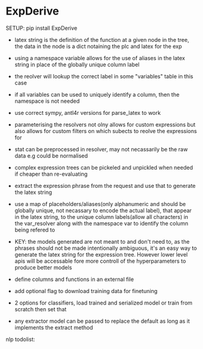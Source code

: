 # ExpDerive

SETUP:
pip install ExpDerive

- latex string is the definition of the function at a given node in the tree, the data in the node is a dict notaining the plc and latex for the exp

- using a namespace variable allows for the use of aliases in the latex string in place of the globally unique column label
- the reolver will lookup the correct label in some "variables" table in this case
- if all variables can be used to uniquely identify a column, then the namespace is not needed

- use correct sympy, antl4r versions for parse_latex to work
- parameterising the resolvers not olny allows for custom expressions but also allows for custom filters on which subects to reolve the expressions for
- stat can be preprocessed in resolver, may not necassarily be the raw data e.g could be normalised

- complex expression trees can be pickeled and unpickled when needed if cheaper than re-evaluating

- extract the expression phrase from the request and use that to generate the latex string

- use a map of placeholders/aliases(only alphanumeric and should be globally unique, not necassary to encode the actual label), that appear in the latex string, to the unique column labels(allow all characters) in the var_resolver along with the namespace var to identify the column being refered to

- KEY: the models generated are not meant to and don't need to, as the phrases should not be made intentionally ambiguous, it's an easy way to generate the latex string for the expression tree. However lower level apis will be accessable fore more controll of the hyperparameters to produce better models

- define columns and functions in an external file

- add optional flag to download training data for finetuning

- 2 options for classifiers, load trained and serialized model or train from scratch then set that

- any extractor model can be passed to replace the default as long as it implements the extract method 

nlp todolist:
